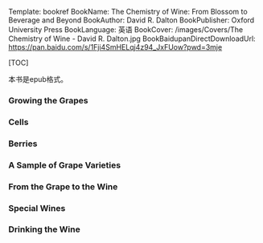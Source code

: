 Template: bookref
BookName: The Chemistry of Wine: From Blossom to Beverage and Beyond
BookAuthor: David R. Dalton
BookPublisher: Oxford University Press
BookLanguage: 英语
BookCover: /images/Covers/The Chemistry of Wine - David R. Dalton.jpg
BookBaidupanDirectDownloadUrl: https://pan.baidu.com/s/1Fji4SmHELqj4z94_JxFUow?pwd=3mje 


[TOC]

本书是epub格式。

### Growing the Grapes

### Cells

### Berries

### A Sample of Grape Varieties

### From the Grape to the Wine

### Special Wines

### Drinking the Wine
